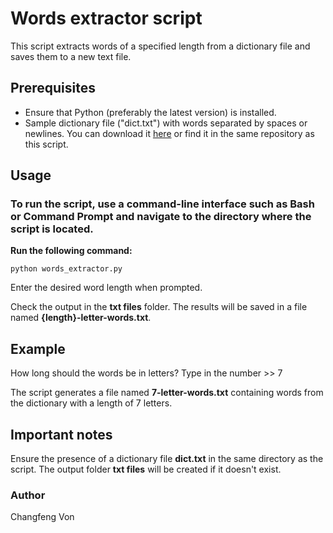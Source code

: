 # Words extractor script

This script extracts words of a specified length from a dictionary file and saves them to a new text file.

## Prerequisites

- Ensure that Python (preferably the latest version) is installed.
- Sample dictionary file ("dict.txt") with words separated by spaces or newlines. You can download it [here](dict.txt) or find it in the same repository as this script.

## Usage

### To run the script, use a command-line interface such as Bash or Command Prompt and navigate to the directory where the script is located. 
__Run the following command:__

```
python words_extractor.py
```
Enter the desired word length when prompted.

Check the output in the __txt files__ folder. The results will be saved in a file named __{length}-letter-words.txt__.

## Example

How long should the words be in letters?
Type in the number >> 7

The script generates a file named __7-letter-words.txt__ containing words from the dictionary with a length of 7 letters.

## Important notes

Ensure the presence of a dictionary file **dict.txt** in the same directory as the script.
The output folder **txt files** will be created if it doesn't exist.

### Author
Changfeng Von

